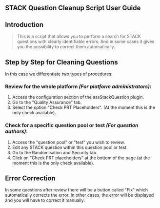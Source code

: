 ## STACK Question Cleanup Script User Guide

## Introduction
> This is a script that allows you to perform a search for STACK questions with clearly identifiable errors. And in some cases it gives you the possibility to correct them automatically.

## Step by Step for Cleaning Questions
In this case we differentiate two types of procedures:

### Review for the whole platform _(For platform administrators)_:
1. Access the configuration section of the assStackQuestion plugin.
2. Go to the "Quality Assurance" tab.
3. Select the option "Check PRT Placeholders". (At the moment this is the only check available).

### Check for a specific question pool or test _(For question authors)_:
1. Access the "question pool" or "test" you wish to review.
2. Edit any STACK question within this question pool or test.
3. Go to the Randomisation and Security tab.
4. Click on "Check PRT placeholders" at the bottom of the page (at the moment this is the only check available).

## Error Correction
In some questions after review there will be a button called "Fix" which automatically corrects the error. In other cases, the error will be displayed and you will have to correct it manually.